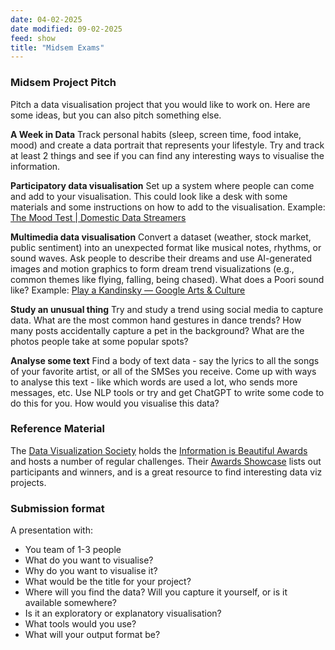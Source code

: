 ```yaml
---
date: 04-02-2025
date modified: 09-02-2025
feed: show
title: "Midsem Exams"
---
```

### Midsem Project Pitch

Pitch a data visualisation project that you would like to work on. Here are some ideas, but you can also pitch something else.

**A Week in Data**
Track personal habits (sleep, screen time, food intake, mood) and create a data portrait that represents your lifestyle. Try and track at least 2 things and see if you can find any interesting ways to visualise the information.

**Participatory data visualisation**
Set up a system where people can come and add to your visualisation. This could look like a desk with some materials and some instructions on how to add to the visualisation.
Example: [The Mood Test \| Domestic Data Streamers](https://www.domesticstreamers.com/art-research/work/the-mood-test/)

**Multimedia data visualisation**
Convert a dataset (weather, stock market, public sentiment) into an unexpected format like musical notes, rhythms, or sound waves.
Ask people to describe their dreams and use AI-generated images and motion graphics to form dream trend visualizations (e.g., common themes like flying, falling, being chased).
What does a Poori sound like?
Example: [Play a Kandinsky — Google Arts & Culture](https://artsandculture.google.com/experiment/play-a-kandinsky/sgF5ivv105ukhA?hl=en)

**Study an unusual thing**
Try and study a trend using social media to capture data.
What are the most common hand gestures in dance trends?
How many posts accidentally capture a pet in the background?
What are the photos people take at some popular spots?

**Analyse some text**
Find a body of text data - say the lyrics to all the songs of your favorite artist, or all of the SMSes you receive. Come up with ways to analyse this text - like which words are used a lot, who sends more messages, etc. Use NLP tools or try and get ChatGPT to write some code to do this for you. How would you visualise this data?

### Reference Material

The [Data Visualization Society](https://www.datavisualizationsociety.org) holds the [Information is Beautiful Awards](https://www.informationisbeautifulawards.com/) and hosts a number of regular challenges. Their [Awards Showcase](https://www.informationisbeautifulawards.com/showcase?action=index&award=2023&controller=showcase&page=1&pcategory=winner&type=awards) lists out participants and winners, and is a great resource to find interesting data viz projects.

### Submission format

A presentation with:

- You team of 1-3 people
- What do you want to visualise?
- Why do you want to visualise it?
- What would be the title for your project?
- Where will you find the data? Will you capture it yourself, or is it available somewhere?
- Is it an exploratory or explanatory visualisation?
- What tools would you use?
- What will your output format be?

